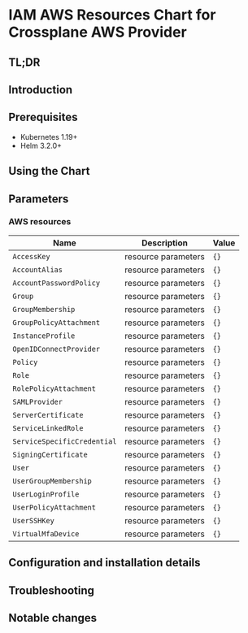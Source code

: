 # IAM AWS Resources Chart for Crossplane AWS Provider

## TL;DR

## Introduction

## Prerequisites

- Kubernetes 1.19+
- Helm 3.2.0+

## Using the Chart

## Parameters

### AWS resources

| Name                        | Description         | Value |
| --------------------------- | ------------------- | ----- |
| `AccessKey`                 | resource parameters | `{}`  |
| `AccountAlias`              | resource parameters | `{}`  |
| `AccountPasswordPolicy`     | resource parameters | `{}`  |
| `Group`                     | resource parameters | `{}`  |
| `GroupMembership`           | resource parameters | `{}`  |
| `GroupPolicyAttachment`     | resource parameters | `{}`  |
| `InstanceProfile`           | resource parameters | `{}`  |
| `OpenIDConnectProvider`     | resource parameters | `{}`  |
| `Policy`                    | resource parameters | `{}`  |
| `Role`                      | resource parameters | `{}`  |
| `RolePolicyAttachment`      | resource parameters | `{}`  |
| `SAMLProvider`              | resource parameters | `{}`  |
| `ServerCertificate`         | resource parameters | `{}`  |
| `ServiceLinkedRole`         | resource parameters | `{}`  |
| `ServiceSpecificCredential` | resource parameters | `{}`  |
| `SigningCertificate`        | resource parameters | `{}`  |
| `User`                      | resource parameters | `{}`  |
| `UserGroupMembership`       | resource parameters | `{}`  |
| `UserLoginProfile`          | resource parameters | `{}`  |
| `UserPolicyAttachment`      | resource parameters | `{}`  |
| `UserSSHKey`                | resource parameters | `{}`  |
| `VirtualMfaDevice`          | resource parameters | `{}`  |


## Configuration and installation details


## Troubleshooting


## Notable changes

